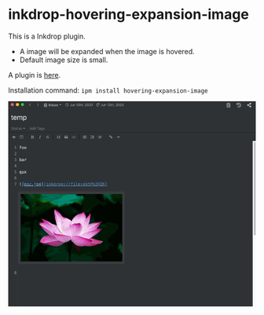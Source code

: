 # inkdrop-hovering-expansion-image
This is a Inkdrop plugin.
- A image will be expanded when the image is hovered.
- Default image size is small.

A plugin is [here](https://my.inkdrop.app/plugins/hovering-expansion-image).

Installation command: `ipm install hovering-expansion-image`

![image](./image.gif)

